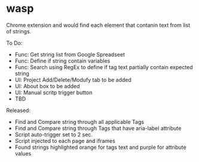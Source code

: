# wasp
Chrome extension and would find each element that contanin text from list of strings.


To Do:
- Func: Get string list from Google Spreadseet
- Func: Define if string contain variables
- Func: Search using RegEx to define if tag text partially contain expected string
- UI: Project Add/Delete/Modufy tab to be added
- UI: About box to be added
- UI: Manual scritp trigger button
- TBD


Released:
- Find and Compare string through all applicable Tags
- Find and Compare string through Tags that have aria-label attribute
- Script auto-trigger set to 2 sec.
- Script injected to each page and iframes
- Found strings highlighted orange for tags text and purple for attribute values 